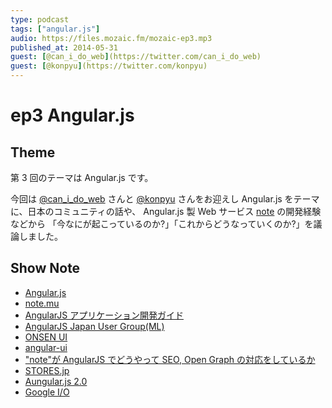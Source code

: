 ```yaml
---
type: podcast
tags: ["angular.js"]
audio: https://files.mozaic.fm/mozaic-ep3.mp3
published_at: 2014-05-31
guest: [@can_i_do_web](https://twitter.com/can_i_do_web)
guest: [@konpyu](https://twitter.com/konpyu)
---
```


# ep3 Angular.js

## Theme

第 3 回のテーマは Angular.js です。

今回は [@can_i_do_web](https://twitter.com/can_i_do_web) さんと [@konpyu](https://twitter.com/konpyu) さんをお迎えし Angular.js をテーマに、日本のコミュニティの話や、 Angular.js 製 Web サービス [note](https://note.mu/) の開発経験などから 「今なにが起こっているのか?」「これからどうなっていくのか?」を議論しました。


## Show Note

- [Angular.js](https://angularjs.org/)
- [note.mu](http://note.mu)
- [AngularJS アプリケーション開発ガイド](http://www.oreilly.co.jp/books/9784873116679/)
- [AngularJS Japan User Group(ML)](https://groups.google.com/forum/%23%21forum/angularjs-jp)
- [ONSEN UI](http://onsenui.io/)
- [angular-ui](http://angular-ui.github.io/)
- ["note"が AngularJS でどうやって SEO, Open Graph の対応をしているか](https://note.mu/wadako/n/n01733b19bc9c)
- [STORES.jp](http://stores.jp/)
- [Aungular.js 2.0](http://blog.angularjs.org/2014/03/angular-20.html)
- [Google I/O](https://www.google.com/events/io)